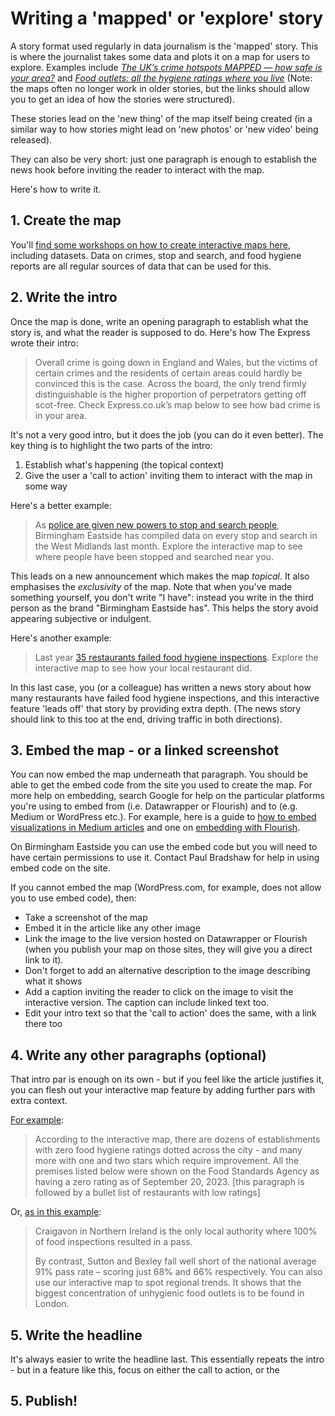 # Writing a 'mapped' or 'explore' story

A story format used regularly in data journalism is the 'mapped' story. This is where the journalist takes some data and plots it on a map for users to explore. Examples include *[The UK’s crime hotspots MAPPED — how safe is your area?](https://www.express.co.uk/news/uk/1752976/local-crime-rates-map-spt)* and *[Food outlets: all the hygiene ratings where you live](https://www.theguardian.com/news/datablog/2013/jul/26/food-outlets-hygiene-ratings-datablog)* (Note: the maps often no longer work in older stories, but the links should allow you to get an idea of how the stories were structured).

These stories lead on the 'new thing' of the map itself being created (in a similar way to how stories might lead on 'new photos' or 'new video' being released).

They can also be very short: just one paragraph is enough to establish the news hook before inviting the reader to interact with the map.

Here's how to write it.

## 1. Create the map

You'll [find some workshops on how to create interactive maps here](https://github.com/paulbradshaw/MED7373-Data-Journalism/tree/master/mapping), including datasets. Data on crimes, stop and search, and food hygiene reports are all regular sources of data that can be used for this. 

## 2. Write the intro

Once the map is done, write an opening paragraph to establish what the story is, and what the reader is supposed to do. Here's how The Express wrote their intro:

> Overall crime is going down in England and Wales, but the victims of certain crimes and the residents of certain areas could hardly be convinced this is the case. Across the board, the only trend firmly distinguishable is the higher proportion of perpetrators getting off scot-free. Check Express.co.uk’s map below to see how bad crime is in your area.

It's not a very good intro, but it does the job (you can do it even better). The key thing is to highlight the two parts of the intro:

1. Establish what's happening (the topical context)
2. Give the user a 'call to action' inviting them to interact with the map in some way

Here's a better example:

> As [police are given new powers to stop and search people](https://www.libertyhumanrights.org.uk/advice_information/public-order-act-new-stop-search-powers/), Birmingham Eastside has compiled data on every stop and search in the West Midlands last month. Explore the interactive map to see where people have been stopped and searched near you.

This leads on a new announcement which makes the map *topical*. It also emphasises the *exclusivity* of the map. Note that when you've made something yourself, you don't write "I have": instead you write in the third person as the brand "Birmingham Eastside has". This helps the story avoid appearing subjective or indulgent.

Here's another example:

> Last year [35 restaurants failed food hygiene inspections](#). Explore the interactive map to see how your local restaurant did.

In this last case, you (or a colleague) has written a news story about how many restaurants have failed food hygiene inspections, and this interactive feature 'leads off' that story by providing extra depth. (The news story should link to this too at the end, driving traffic in both directions).

## 3. Embed the map - or a linked screenshot

You can now embed the map underneath that paragraph. You should be able to get the embed code from the site you used to create the map. For more help on embedding, search Google for help on the particular platforms you're using to embed from (i.e. Datawrapper or Flourish) and to (e.g. Medium or WordPress etc.). For example, here is a guide to [how to embed visualizations in Medium articles](https://academy.datawrapper.de/article/202-how-to-embed-charts-in-medium-articles) and one on [embedding with Flourish](https://help.flourish.studio/article/15-share-or-embed-a-flourish-visualization).

On Birmingham Eastside you can use the embed code but you will need to have certain permissions to use it. Contact Paul Bradshaw for help in using embed code on the site.

If you cannot embed the map (WordPress.com, for example, does not allow you to use embed code), then: 

* Take a screenshot of the map
* Embed it in the article like any other image
* Link the image to the live version hosted on Datawrapper or Flourish (when you publish your map on those sites, they will give you a direct link to it).
* Don't forget to add an alternative description to the image describing what it shows
* Add a caption inviting the reader to click on the image to visit the interactive version. The caption can include linked text too.
* Edit your intro text so that the 'call to action' does the same, with a link there too

## 4. Write any other paragraphs (optional)

That intro par is enough on its own - but if you feel like the article justifies it, you can flesh out your interactive map feature by adding further pars with extra context. 

[For example](https://www.birminghammail.co.uk/whats-on/food-drink-news/filthy-zero-star-hygiene-restaurants-27752327):

>  According to the interactive map, there are dozens of establishments with zero food hygiene ratings dotted across the city - and many more with one and two stars which require improvement. All the premises listed below were shown on the Food Standards Agency as having a zero rating as of September 20, 2023. [this paragraph is followed by a bullet list of restaurants with low ratings]

Or, [as in this example](https://www.theguardian.com/news/datablog/2013/jul/26/food-outlets-hygiene-ratings-datablog): 

> Craigavon in Northern Ireland is the only local authority where 100% of food inspections resulted in a pass.
>
> By contrast, Sutton and Bexley fall well short of the national average 91% pass rate – scoring just 68% and 66% respectively. You can also use our interactive map to spot regional trends. It shows that the biggest concentration of unhygienic food outlets is to be found in London.

## 5. Write the headline

It's always easier to write the headline last. This essentially repeats the intro - but in a feature like this, focus on either the call to action, or the 

## 5. Publish!
